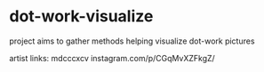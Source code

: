 # dot-work-visualize
project aims to gather methods helping visualize dot-work pictures

artist links:
mdcccxcv
instagram.com/p/CGqMvXZFkgZ/
